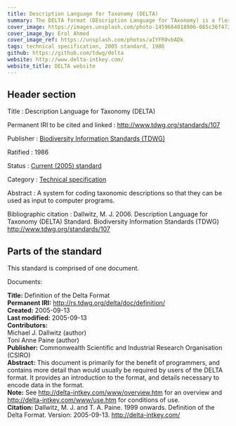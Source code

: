 ```yaml
---
title: Description Language for Taxonomy (DELTA) 
summary: The DELTA format (DEscription Language for TAxonomy) is a flexible method for encoding taxonomic descriptions for computer processing. DELTA-format data can be used to produce natural-language descriptions, conventional or interactive keys, cladistic or phenetic classifications, and information-retrieval systems.
cover_image: https://images.unsplash.com/photo-1459664018906-085c36f472af
cover_image_by: Erol Ahmed
cover_image_ref: https://unsplash.com/photos/aIYFR0vbADk
tags: technical specification, 2005 standard, 1986
github: https://github.com/tdwg/delta
website: http://www.delta-intkey.com/
website_title: DELTA website
---
```


## Header section

Title
: Description Language for Taxonomy (DELTA) 

Permanent IRI to be cited and linked
: <http://www.tdwg.org/standards/107>

Publisher
: [Biodiversity Information Standards (TDWG)](https://www.tdwg.org/)

Ratified
: 1986

Status
: [Current (2005) standard](https://www.tdwg.org/standards/status-and-categories/)

Category
: [Technical specification](https://www.tdwg.org/standards/status-and-categories/)

Abstract
: A system for coding taxonomic descriptions so that they can be used as input to computer programs.

Bibliographic citation
: Dallwitz, M. J. 2006. Description Language for Taxonomy (DELTA) Standard. Biodiversity Information Standards (TDWG) http://www.tdwg.org/standards/107

## Parts of the standard

This standard is comprised of one document. 

Documents:

**Title:** Definition of the Delta Format\
**Permanent IRI:** <a href="https://github.com/tdwg/delta/blob/master/107-516-1-ED.pdf">http://rs.tdwg.org/delta/doc/definition/</a>\
**Created:** 2005-09-13\
**Last modified:** 2005-09-13\
**Contributors:**\
Michael J. Dallwitz (author)\
Toni Anne Paine (author)\
**Publisher:** Commonwealth Scientific and Industrial Research Organisation (CSIRO)\
**Abstract:** This document is primarily for the benefit of programmers, and contains more detail than would usually be required by users of the DELTA format. It provides an introduction to the format, and details necessary to encode data in the format.\
**Note:** See http://delta-intkey.com/www/overview.htm for an overview and http://delta-intkey.com/www/use.htm for conditions of use.\
**Citation:** Dallwitz, M. J. and T. A. Paine. 1999 onwards. Definition of the Delta Format. Version: 2005-09-13. http://delta-intkey.com/

